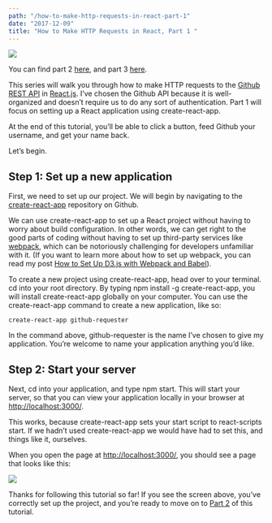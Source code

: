 ```yaml
---
path: "/how-to-make-http-requests-in-react-part-1"
date: "2017-12-09"
title: "How to Make HTTP Requests in React, Part 1 "
---
```


![](https://cdn-images-1.medium.com/max/2400/1*y6C4nSvy2Woe0m7bWEn4BA.png)

You can find part 2 [here](https://medium.com/@MCapoz/tutorial-how-to-make-http-requests-in-react-part-2-4cfdba3ec65), and part 3 [here](https://medium.com/@MCapoz/tutorial-how-to-make-http-requests-in-react-part-3-daa6b31b66be).

This series will walk you through how to make HTTP requests to the [Github REST API](https://developer.github.com/v3/) in [React.js](https://reactjs.org/). I’ve chosen the Github API because it is well-organized and doesn’t require us to do any sort of authentication. Part 1 will focus on setting up a React application using create-react-app.

At the end of this tutorial, you’ll be able to click a button, feed Github your username, and get your name back.

Let’s begin.

## **Step 1: Set up a new application**

First, we need to set up our project. We will begin by navigating to the [create-react-app](https://github.com/facebookincubator/create-react-app) repository on Github.

We can use create-react-app to set up a React project without having to worry about build configuration. In other words, we can get right to the good parts of coding without having to set up third-party services like [webpack](https://webpack.js.org/), which can be notoriously challenging for developers unfamiliar with it. (If you want to learn more about how to set up webpack, you can read my post [How to Set Up D3.js with Webpack and Babel](https://code.likeagirl.io/how-to-set-up-d3-js-with-webpack-and-babel-7bd3f5e20df7)).

To create a new project using create-react-app, head over to your terminal. cd into your root directory. By typing npm install -g create-react-app, you will install create-react-app globally on your computer. You can use the create-react-app command to create a new application, like so:

    create-react-app github-requester

In the command above, github-requester is the name I’ve chosen to give my application. You’re welcome to name your application anything you’d like.

## Step 2: Start your server

Next, cd into your application, and type npm start. This will start your server, so that you can view your application locally in your browser at [http://localhost:3000/](http://localhost:3000/).

This works, because create-react-app sets your start script to react-scripts start. If we hadn’t used create-react-app we would have had to set this, and things like it, ourselves.

When you open the page at [http://localhost:3000/](http://localhost:3000/), you should see a page that looks like this:

![](https://cdn-images-1.medium.com/max/2878/1*WD68a43ZF_CtJYyagPmsEg.png)

Thanks for following this tutorial so far! If you see the screen above, you’ve correctly set up the project, and you’re ready to move on to [Part 2](http://maecapozzi.com/how-to-make-http-requests-part-2/) of this tutorial.
